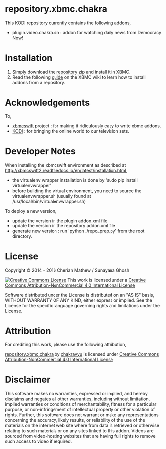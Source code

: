 repository.xbmc.chakra
======================

This KODI repository currently contains the following addons, 
 * plugin.video.chakra.dn : addon for watching daily news from Democracy Now!

Installation
============

 1. Simply download the [repository zip](https://github.com/chakravyu/repository.xbmc.chakra/blob/master/repository.xbmc.chakra/repository.xbmc.chakra-1.2.0.zip) and install it in XBMC.
 2. Read the following [guide](http://wiki.xbmc.org/index.php?title=HOW-TO:Install_an_Add-on_from_a_zip_file) on the XBMC wiki to learn how to install addons from a repository.


Acknowledgements
================

To, 
 * [xbmcswift](https://github.com/jbeluch/xbmcswift2) project : for making it ridiculously easy to write xbmc addons.
 * [KODI](https://kodi.tv/) : for bringing the online world to our television sets.

Developer Notes
===============
When installing the xbmcswift environment as described at http://xbmcswift2.readthedocs.io/en/latest/installation.html,
 * the virtualenv wrapper installation is done by 'sudo pip install virtualenvwrapper'
 * before building the virtual environment, you need to source the virtualenvwrapper.sh (usually found at /usr/local/bin/virtualenvwrapper.sh)

To deploy a new version,
 * update the version in the plugin addon.xml file
 * update the version in the repository addon.xml file
 * generate new version : run 'python ./repo_prep.py' from the root directory.

License
=======

Copyright © 2014 - 2016 Cherian Mathew / Sunayana Ghosh

[![Creative Commons License](http://i.creativecommons.org/l/by-nc/4.0/88x31.png)](http://creativecommons.org/licenses/by-nc/4.0/deed.en_US)
This work is licensed under a [Creative Commons Attribution-NonCommercial 4.0 International License](http://creativecommons.org/licenses/by-nc/4.0/deed.en_US)

Software distributed under the License is distributed on an "AS IS" basis,
WITHOUT WARRANTY OF ANY KIND, either express or implied.
See the License for the specific language governing rights and limitations under the License.


Attribution
===========

For crediting this work, please use the following attribution,

[repository.xbmc.chakra](https://github.com/chakravyu/repository.xbmc.chakra) by [chakravyu](https://github.com/chakravyu) is licensed under [Creative Commons Attribution-NonCommercial 4.0 International License](http://creativecommons.org/licenses/by-nc/4.0/deed.en_US)


Disclaimer
==========
This software makes no warranties, expressed or implied, and hereby disclaims and negates all other warranties, including without limitation, implied warranties or conditions of merchantability, fitness for a particular purpose, or non-infringement of intellectual property or other violation of rights. Further, this software does not warrant or make any representations concerning the accuracy, likely results, or reliability of the use of the materials on the internet web site where from data is retrieved or otherwise relating to such materials or on any sites linked to this addon. Videos are sourced from video-hosting websites that are having full rights to remove such access to video if required.

